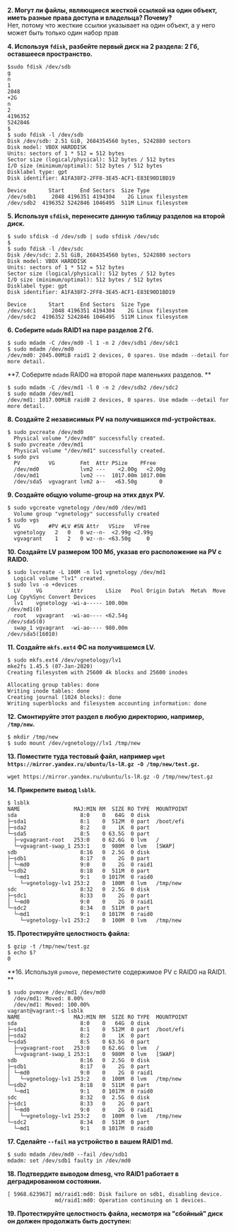 **2. Могут ли файлы, являющиеся жесткой ссылкой на один объект, иметь разные права доступа и владельца? Почему?**  
Нет, потому что жесткие ссылки указывает на один объект, а у него может быть только один набор прав  

**4. Используя `fdisk`, разбейте первый диск на 2 раздела: 2 Гб, оставшееся пространство.**  
```
$sudo fdisk /dev/sdb
g
n
1
2048
+2G
n
2
4196352
5242846
$
$ sudo fdisk -l /dev/sdb
Disk /dev/sdb: 2.51 GiB, 2684354560 bytes, 5242880 sectors
Disk model: VBOX HARDDISK
Units: sectors of 1 * 512 = 512 bytes
Sector size (logical/physical): 512 bytes / 512 bytes
I/O size (minimum/optimal): 512 bytes / 512 bytes
Disklabel type: gpt
Disk identifier: A1FA38F2-2FF8-3E45-ACF1-E83E90D1BD19

Device       Start     End Sectors  Size Type
/dev/sdb1     2048 4196351 4194304    2G Linux filesystem
/dev/sdb2  4196352 5242846 1046495  511M Linux filesystem
```

**5. Используя `sfdisk`, перенесите данную таблицу разделов на второй диск.**  
```
$ sudo sfdisk -d /dev/sdb | sudo sfdisk /dev/sdc
$
$ sudo fdisk -l /dev/sdc
Disk /dev/sdc: 2.51 GiB, 2684354560 bytes, 5242880 sectors
Disk model: VBOX HARDDISK
Units: sectors of 1 * 512 = 512 bytes
Sector size (logical/physical): 512 bytes / 512 bytes
I/O size (minimum/optimal): 512 bytes / 512 bytes
Disklabel type: gpt
Disk identifier: A1FA38F2-2FF8-3E45-ACF1-E83E90D1BD19

Device       Start     End Sectors  Size Type
/dev/sdc1     2048 4196351 4194304    2G Linux filesystem
/dev/sdc2  4196352 5242846 1046495  511M Linux filesystem
```

**6. Соберите `mdadm` RAID1 на паре разделов 2 Гб.**  
```
$ sudo mdadm -C /dev/md0 -l 1 -n 2 /dev/sdb1 /dev/sdc1
$ sudo mdadm /dev/md0
/dev/md0: 2045.00MiB raid1 2 devices, 0 spares. Use mdadm --detail for more detail.
```
**7. Соберите `mdadm` RAID0 на второй паре маленьких разделов. **  
```
$ sudo mdadm -C /dev/md1 -l 0 -n 2 /dev/sdb2 /dev/sdc2
$ sudo mdadm /dev/md1
/dev/md1: 1017.00MiB raid0 2 devices, 0 spares. Use mdadm --detail for more detail.
```
**8. Создайте 2 независимых PV на получившихся md-устройствах.**  
```
$ sudo pvcreate /dev/md0
  Physical volume "/dev/md0" successfully created.
$ sudo pvcreate /dev/md1
  Physical volume "/dev/md1" successfully created.
$ sudo pvs
  PV         VG        Fmt  Attr PSize    PFree
  /dev/md0             lvm2 ---    <2.00g   <2.00g
  /dev/md1             lvm2 ---  1017.00m 1017.00m
  /dev/sda5  vgvagrant lvm2 a--   <63.50g       0
```
**9. Создайте общую volume-group на этих двух PV.**  
```
$ sudo vgcreate vgnetology /dev/md0 /dev/md1
  Volume group "vgnetology" successfully created
$ sudo vgs
  VG         #PV #LV #SN Attr   VSize   VFree
  vgnetology   2   0   0 wz--n-  <2.99g <2.99g
  vgvagrant    1   2   0 wz--n- <63.50g     0
```

**10. Создайте LV размером 100 Мб, указав его расположение на PV с RAID0.**  
```
$ sudo lvcreate -L 100M -n lv1 vgnetology /dev/md1
  Logical volume "lv1" created.
$ sudo lvs -o +devices
  LV     VG         Attr       LSize   Pool Origin Data%  Meta%  Move Log Cpy%Sync Convert Devices
  lv1    vgnetology -wi-a----- 100.00m                                                     /dev/md1(0)
  root   vgvagrant  -wi-ao---- <62.54g                                                     /dev/sda5(0)
  swap_1 vgvagrant  -wi-ao---- 980.00m                                                     /dev/sda5(16010)
```

**11. Создайте `mkfs.ext4` ФС на получившемся LV.**  
```
$ sudo mkfs.ext4 /dev/vgnetology/lv1
mke2fs 1.45.5 (07-Jan-2020)
Creating filesystem with 25600 4k blocks and 25600 inodes

Allocating group tables: done
Writing inode tables: done
Creating journal (1024 blocks): done
Writing superblocks and filesystem accounting information: done
```

**12. Смонтируйте этот раздел в любую директорию, например, `/tmp/new`.**
```
$ mkdir /tmp/new
$ sudo mount /dev/vgnetology//lv1 /tmp/new
```

**13. Поместите туда тестовый файл, например `wget https://mirror.yandex.ru/ubuntu/ls-lR.gz -O /tmp/new/test.gz`.**  
```
wget https://mirror.yandex.ru/ubuntu/ls-lR.gz -O /tmp/new/test.gz
```

**14. Прикрепите вывод `lsblk`.**  
```
$ lsblk
NAME                 MAJ:MIN RM  SIZE RO TYPE  MOUNTPOINT
sda                    8:0    0   64G  0 disk
├─sda1                 8:1    0  512M  0 part  /boot/efi
├─sda2                 8:2    0    1K  0 part
└─sda5                 8:5    0 63.5G  0 part
  ├─vgvagrant-root   253:0    0 62.6G  0 lvm   /
  └─vgvagrant-swap_1 253:1    0  980M  0 lvm   [SWAP]
sdb                    8:16   0  2.5G  0 disk
├─sdb1                 8:17   0    2G  0 part
│ └─md0                9:0    0    2G  0 raid1
└─sdb2                 8:18   0  511M  0 part
  └─md1                9:1    0 1017M  0 raid0
    └─vgnetology-lv1 253:2    0  100M  0 lvm   /tmp/new
sdc                    8:32   0  2.5G  0 disk
├─sdc1                 8:33   0    2G  0 part
│ └─md0                9:0    0    2G  0 raid1
└─sdc2                 8:34   0  511M  0 part
  └─md1                9:1    0 1017M  0 raid0
    └─vgnetology-lv1 253:2    0  100M  0 lvm   /tmp/new
```

**15. Протестируйте целостность файла:**  
```
$ gzip -t /tmp/new/test.gz
$ echo $?
0
```

**16. Используя `pvmove`, переместите содержимое PV с RAID0 на RAID1. **
```
$ sudo pvmove /dev/md1 /dev/md0
  /dev/md1: Moved: 8.00%
  /dev/md1: Moved: 100.00%
vagrant@vagrant:~$ lsblk
NAME                 MAJ:MIN RM  SIZE RO TYPE  MOUNTPOINT
sda                    8:0    0   64G  0 disk
├─sda1                 8:1    0  512M  0 part  /boot/efi
├─sda2                 8:2    0    1K  0 part
└─sda5                 8:5    0 63.5G  0 part
  ├─vgvagrant-root   253:0    0 62.6G  0 lvm   /
  └─vgvagrant-swap_1 253:1    0  980M  0 lvm   [SWAP]
sdb                    8:16   0  2.5G  0 disk
├─sdb1                 8:17   0    2G  0 part
│ └─md0                9:0    0    2G  0 raid1
│   └─vgnetology-lv1 253:2    0  100M  0 lvm   /tmp/new
└─sdb2                 8:18   0  511M  0 part
  └─md1                9:1    0 1017M  0 raid0
sdc                    8:32   0  2.5G  0 disk
├─sdc1                 8:33   0    2G  0 part
│ └─md0                9:0    0    2G  0 raid1
│   └─vgnetology-lv1 253:2    0  100M  0 lvm   /tmp/new
└─sdc2                 8:34   0  511M  0 part
  └─md1                9:1    0 1017M  0 raid0
```

**17. Сделайте `--fail` на устройство в вашем RAID1 md.**  
```
$ sudo mdadm /dev/md0 --fail /dev/sdb1
mdadm: set /dev/sdb1 faulty in /dev/md0
```

**18. Подтвердите выводом dmesg, что RAID1 работает в деградированном состоянии.**  
```
[ 5968.623967] md/raid1:md0: Disk failure on sdb1, disabling device.
               md/raid1:md0: Operation continuing on 1 devices.
```

**19. Протестируйте целостность файла, несмотря на "сбойный" диск он должен продолжать быть доступен:**


